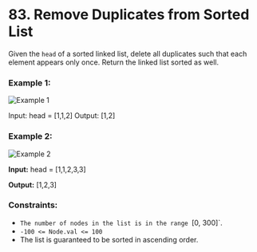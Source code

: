 # 83. Remove Duplicates from Sorted List

Given the `head` of a sorted linked list, delete all duplicates such that each element appears only once. Return the linked list sorted as well.

### Example 1:

![Example 1](https://assets.leetcode.com/uploads/2021/01/04/list1.jpg)

Input: head = [1,1,2]
Output: [1,2]

### Example 2:

![Example 2](https://assets.leetcode.com/uploads/2021/01/04/list2.jpg)

**Input:** head = [1,1,2,3,3]

**Output:** [1,2,3]
 

### Constraints:

- `The number of nodes in the list is in the range `[0, 300]`.
- `-100 <= Node.val <= 100`
- The list is guaranteed to be sorted in ascending order.